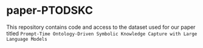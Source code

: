 # paper-PTODSKC
This repository contains code and access to the dataset used for our paper titled `Prompt-Time Ontology-Driven Symbolic Knowledge Capture with Large Language Models`
